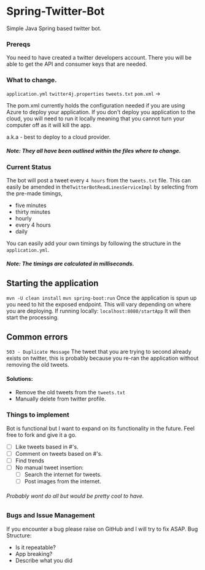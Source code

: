 # Spring-Twitter-Bot
Simple Java Spring based twitter bot.
### Prereqs
You need to have created a twitter developers account.
There you will be able to get the API and consumer keys that are needed.

### What to change.
`application.yml`
`twitter4j.properties`
`tweets.txt`
`pom.xml` -> <plugins>
 
 The pom.xml currently holds the configuration needed if you are using Azure to deploy your application.
 If you don't deploy you application to the cloud, you will need to run it locally meaning that you cannot turn your computer off as
 it will kill the app.
 
 a.k.a - best to deploy to a cloud provider.

##### Note: They all have been outlined within the files where to change.
### Current Status
The bot will post a tweet every `4 hours` from the `tweets.txt` file. This can easily be 
amended in the`TwitterBotReadLinesServiceImpl` by selecting from the pre-made timings, 
- five minutes
-  thirty minutes
- hourly
- every 4 hours
- daily

You can easily add your own timings by following the structure in the `application.yml`.
#### ***Note: The timings are calculated in milliseconds.***

## Starting the application
`mvn -U clean install`
`mvn spring-boot:run`
Once the application is spun up you need to hit the exposed endpoint. This will vary depending on where you are deploying.
If running locally:
`localhost:8080/startApp`
It will then start the processing.

## Common errors
`503 - Duplicate Message`
The tweet that you are trying to second already exists on twitter, this is probably because you 
re-ran the application without removing the old tweets.
#### Solutions:
- Remove the old tweets from the `tweets.txt`
- Manually delete from twitter profile.

### Things to implement
 Bot is functional but I want to expand on its functionality in the future. Feel free 
 to fork and give it a go.
 - [ ] Like tweets based in #'s.
 - [ ] Comment on tweets based on #'s.
 - [ ] Find trends
 - [ ] No manual tweet insertion:
    - [ ] Search the internet for tweets.
    - [ ] Post images from the internet.
    
###### Probably wont do all but would be pretty cool to have.

### Bugs and Issue Management
If you encounter a bug please raise on GitHub and I will try to fix ASAP.
Bug Structure:
- Is it repeatable?
- App breaking?
- Describe what you did
 
